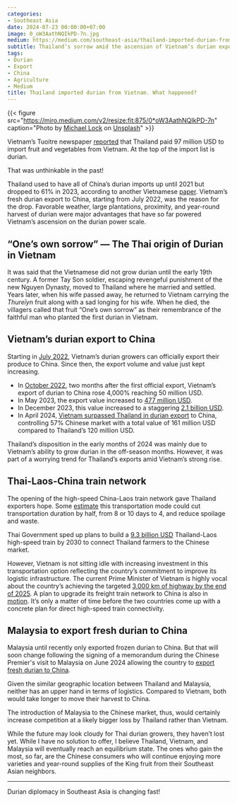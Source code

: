 ```yaml
---
categories:
- Southeast Asia
date: 2024-07-23 00:00:00+07:00
image: 0_oW3AathNQIkPD-7n.jpg
medium: https://medium.com/southeast-asia/thailand-imported-durian-from-vietnam-what-happened-1873f5a51b36
subtitle: Thailand’s sorrow amid the ascension of Vietnam’s durian export
tags:
- Durian
- Export
- China
- Agriculture
- Medium
title: Thailand imported durian from Vietnam. What happened?
---
```


{{< figure src="https://miro.medium.com/v2/resize:fit:875/0*oW3AathNQIkPD-7n" caption="Photo by [Michael Lock](https://unsplash.com/@milo_photo?utm_source=medium&utm_medium=referral) on [Unsplash](https://unsplash.com/?utm_source=medium&utm_medium=referral)" >}}


Vietnam’s Tuoitre newspaper [reported](https://tuoitre.vn/thai-lan-bat-ngo-tang-chi-tien-lon-mua-rau-qua-viet-nam-20240722131738512.htm) that Thailand paid 97 million USD to import fruit and vegetables from Vietnam. At the top of the import list is durian.

That was unthinkable in the past!

Thailand used to have all of China’s durian imports up until 2021 but dropped to 61% in 2023, according to another Vietnamese [paper](https://vneconomy.vn/nguyen-nhan-trung-quoc-ngung-nhap-sau-rieng-tu-mot-so-vung-trong-viet-nam.htm). Vietnam’s fresh durian export to China, starting from July 2022, was the reason for the drop. Favorable weather, large plantations, proximity, and year-round harvest of durian were major advantages that have so far powered Vietnam’s ascension on the durian power scale.

## “One’s own sorrow” — The Thai origin of Durian in Vietnam

It was said that the Vietnamese did not grow durian until the early 19th century. A former Tay Son soldier, escaping revengeful punishment of the new Nguyen Dynasty, moved to Thailand where he married and settled. Years later, when his wife passed away, he returned to Vietnam carrying the _Thureīyn_ fruit along with a sad longing for his wife. When he died, the villagers called that fruit “One’s own sorrow” as their remembrance of the faithful man who planted the first durian in Vietnam.

## Vietnam’s durian export to China

Starting in [July 2022](https://www.vietnamplus.vn/sau-rieng-duoc-xuat-khau-chinh-ngach-sang-trung-quoc-tu-ngay-117-post805126.vnp), Vietnam’s durian growers can officially export their produce to China. Since then, the export volume and value just kept increasing.

*   In [October 2022](https://tuoitre.vn/sau-rieng-xuat-sang-trung-quoc-tang-hon-4-000-viet-nam-duoc-cap-them-37-ma-20221223101958016.htm), two months after the first official export, Vietnam’s export of durian to China rose 4,000% reaching 50 million USD.
*   In May 2023, the export value increased to [477 million USD](https://nld.com.vn/kinh-te/trung-quoc-mua-toi-95-luong-sau-rieng-xuat-khau-cua-viet-nam-2023061709055702.htm).
*   In December 2023, this value increased to a staggering [2.1 billion USD](https://plo.vn/vi-sao-trung-quoc-mua-sau-rieng-viet-nam-tang-hon-30-lan-post765951.html).
*   In April 2024, [Vietnam surpassed Thailand in durian export](https://tuoitre.vn/viet-nam-vuot-thai-lan-trong-xuat-khau-sau-rieng-sang-trung-quoc-nho-dau-20240406100200317.htm) to China, controlling 57% Chinese market with a total value of 161 million USD compared to Thailand’s 120 million USD.

Thailand’s disposition in the early months of 2024 was mainly due to Vietnam’s ability to grow durian in the off-season months. However, it was part of a worrying trend for Thailand’s exports amid Vietnam’s strong rise.

## Thai-Laos-China train network

The opening of the high-speed China-Laos train network gave Thailand exporters hope. Some [estimate](https://vnexpress.net/thai-lan-rut-ngan-thoi-gian-dua-sau-rieng-sang-trung-quoc-de-canh-tranh-viet-nam-4622303.html) this transportation mode could cut transportation duration by half, from 8 or 10 days to 4, and reduce spoilage and waste.

Thai Government sped up plans to build a [9.3 billion USD](https://vov.vn/the-gioi/thai-lan-va-trung-quoc-day-nhanh-tien-do-du-an-duong-sat-cao-toc-thai-trung-post1094132.vov) Thailand-Laos high-speed train by 2030 to connect Thailand farmers to the Chinese market.

However, Vietnam is not sitting idle with increasing investment in this transportation option reflecting the country’s commitment to improve its logistic infrastructure. The current Prime Minister of Vietnam is highly vocal about the country’s achieving the targeted [3,000 km of highway by the end of 2025](https://xaydungchinhsach.chinhphu.vn/thu-tuong-chi-ban-lam-khong-ban-lui-quyet-tam-hoan-thanh-3000-km-cao-toc-truoc-31-12-2025-119240614095741909.htm). A plan to upgrade its freight train network to China is also in [motion](https://tuoitre.vn/chuyen-tau-dau-nam-2024-cho-nong-san-tu-ga-song-than-di-trung-quoc-20240221154610309.htm). It’s only a matter of time before the two countries come up with a concrete plan for direct high-speed train connectivity.

## Malaysia to export fresh durian to China

Malaysia until recently only exported frozen durian to China. But that will soon change following the signing of a memorandum during the Chinese Premier's visit to Malaysia on June 2024 allowing the country to [export fresh durian to China](https://www.thestar.com.my/news/nation/2024/06/27/malaysia-to-export-fresh-durians-to-china-soon-says-kurup).

Given the similar geographic location between Thailand and Malaysia, neither has an upper hand in terms of logistics. Compared to Vietnam, both would take longer to move their harvest to China.

The introduction of Malaysia to the Chinese market, thus, would certainly increase competition at a likely bigger loss by Thailand rather than Vietnam.

While the future may look cloudy for Thai durian growers, they haven’t lost yet. While I have no solution to offer, I believe Thailand, Vietnam, and Malaysia will eventually reach an equilibrium state. The ones who gain the most, so far, are the Chinese consumers who will continue enjoying more varieties and year-round supplies of the King fruit from their Southeast Asian neighbors.

---

Durian diplomacy in Southeast Asia is changing fast!
